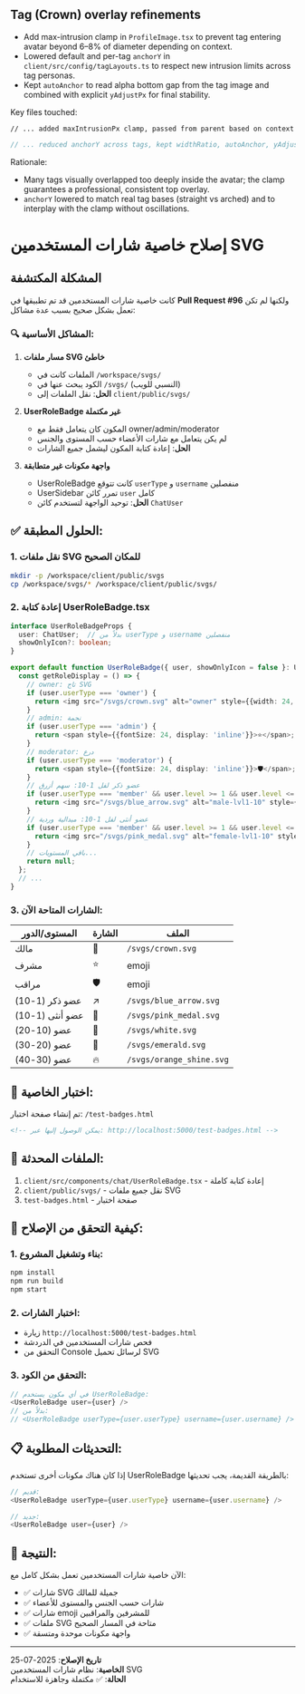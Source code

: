 ## Tag (Crown) overlay refinements

- Add max-intrusion clamp in `ProfileImage.tsx` to prevent tag entering avatar beyond 6–8% of diameter depending on context.
- Lowered default and per-tag `anchorY` in `client/src/config/tagLayouts.ts` to respect new intrusion limits across tag personas.
- Kept `autoAnchor` to read alpha bottom gap from the tag image and combined with explicit `yAdjustPx` for final stability.

Key files touched:

```1:6:client/src/components/chat/ProfileImage.tsx
// ... added maxIntrusionPx clamp, passed from parent based on context
```

```1:6:client/src/config/tagLayouts.ts
// ... reduced anchorY across tags, kept widthRatio, autoAnchor, yAdjustPx
```

Rationale:

- Many tags visually overlapped too deeply inside the avatar; the clamp guarantees a professional, consistent top overlay.
- `anchorY` lowered to match real tag bases (straight vs arched) and to interplay with the clamp without oscillations.

# إصلاح خاصية شارات المستخدمين SVG

## المشكلة المكتشفة

كانت خاصية شارات المستخدمين قد تم تطبيقها في **Pull Request #96** ولكنها لم تكن تعمل بشكل صحيح بسبب عدة مشاكل:

### 🔍 المشاكل الأساسية:

1. **مسار ملفات SVG خاطئ**
   - الملفات كانت في `/workspace/svgs/`
   - الكود يبحث عنها في `/svgs/` (النسبي للويب)
   - **الحل**: نقل الملفات إلى `client/public/svgs/`

2. **UserRoleBadge غير مكتملة**
   - المكون كان يتعامل فقط مع owner/admin/moderator
   - لم يكن يتعامل مع شارات الأعضاء حسب المستوى والجنس
   - **الحل**: إعادة كتابة المكون ليشمل جميع الشارات

3. **واجهة مكونات غير متطابقة**
   - UserRoleBadge كانت تتوقع `userType` و `username` منفصلين
   - UserSidebar تمرر كائن `user` كامل
   - **الحل**: توحيد الواجهة لتستخدم كائن `ChatUser`

## ✅ الحلول المطبقة:

### 1. نقل ملفات SVG للمكان الصحيح

```bash
mkdir -p /workspace/client/public/svgs
cp /workspace/svgs/* /workspace/client/public/svgs/
```

### 2. إعادة كتابة UserRoleBadge.tsx

```typescript
interface UserRoleBadgeProps {
  user: ChatUser;  // بدلاً من userType و username منفصلين
  showOnlyIcon?: boolean;
}

export default function UserRoleBadge({ user, showOnlyIcon = false }: UserRoleBadgeProps) {
  const getRoleDisplay = () => {
    // owner: تاج SVG
    if (user.userType === 'owner') {
      return <img src="/svgs/crown.svg" alt="owner" style={{width: 24, height: 24, display: 'inline'}} />;
    }
    // admin: نجمة
    if (user.userType === 'admin') {
      return <span style={{fontSize: 24, display: 'inline'}}>⭐</span>;
    }
    // moderator: درع
    if (user.userType === 'moderator') {
      return <span style={{fontSize: 24, display: 'inline'}}>🛡️</span>;
    }
    // عضو ذكر لفل 1-10: سهم أزرق
    if (user.userType === 'member' && user.level >= 1 && user.level <= 10 && user.gender === 'male') {
      return <img src="/svgs/blue_arrow.svg" alt="male-lvl1-10" style={{width: 24, height: 24, display: 'inline'}} />;
    }
    // عضو أنثى لفل 1-10: ميدالية وردية
    if (user.userType === 'member' && user.level >= 1 && user.level <= 10 && user.gender === 'female') {
      return <img src="/svgs/pink_medal.svg" alt="female-lvl1-10" style={{width: 24, height: 24, display: 'inline'}} />;
    }
    // باقي المستويات...
    return null;
  };
  // ...
}
```

### 3. الشارات المتاحة الآن:

| المستوى/الدور   | الشارة | الملف                    |
| --------------- | ------ | ------------------------ |
| مالك            | 👑     | `/svgs/crown.svg`        |
| مشرف            | ⭐     | emoji                    |
| مراقب           | 🛡️     | emoji                    |
| عضو ذكر (1-10)  | ↗️     | `/svgs/blue_arrow.svg`   |
| عضو أنثى (1-10) | 🏅     | `/svgs/pink_medal.svg`   |
| عضو (10-20)     | 💎     | `/svgs/white.svg`        |
| عضو (20-30)     | 💚     | `/svgs/emerald.svg`      |
| عضو (30-40)     | 🔥     | `/svgs/orange_shine.svg` |

## 🧪 اختبار الخاصية:

تم إنشاء صفحة اختبار: `/test-badges.html`

```html
<!-- يمكن الوصول إليها عبر: http://localhost:5000/test-badges.html -->
```

## 📁 الملفات المحدثة:

1. `client/src/components/chat/UserRoleBadge.tsx` - إعادة كتابة كاملة
2. `client/public/svgs/` - نقل جميع ملفات SVG
3. `test-badges.html` - صفحة اختبار

## 🔧 كيفية التحقق من الإصلاح:

### 1. بناء وتشغيل المشروع:

```bash
npm install
npm run build
npm start
```

### 2. اختبار الشارات:

- زيارة `http://localhost:5000/test-badges.html`
- فحص شارات المستخدمين في الدردشة
- التحقق من Console لرسائل تحميل SVG

### 3. التحقق من الكود:

```typescript
// في أي مكون يستخدم UserRoleBadge:
<UserRoleBadge user={user} />
// بدلاً من:
// <UserRoleBadge userType={user.userType} username={user.username} />
```

## 📋 التحديثات المطلوبة:

إذا كان هناك مكونات أخرى تستخدم UserRoleBadge بالطريقة القديمة، يجب تحديثها:

```typescript
// قديم:
<UserRoleBadge userType={user.userType} username={user.username} />

// جديد:
<UserRoleBadge user={user} />
```

## 🎯 النتيجة:

الآن خاصية شارات المستخدمين تعمل بشكل كامل مع:

- ✅ شارات SVG جميلة للمالك
- ✅ شارات حسب الجنس والمستوى للأعضاء
- ✅ شارات emoji للمشرفين والمراقبين
- ✅ ملفات SVG متاحة في المسار الصحيح
- ✅ واجهة مكونات موحدة ومتسقة

---

**تاريخ الإصلاح**: 2025-07-25  
**الخاصية**: نظام شارات المستخدمين SVG  
**الحالة**: ✅ مكتملة وجاهزة للاستخدام
